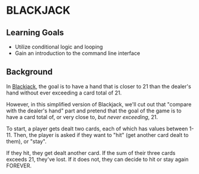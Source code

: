 # BLACKJACK

## Learning Goals

- Utilize conditional logic and looping
- Gain an introduction to the command line interface

## Background

In [Blackjack](http://en.wikipedia.org/wiki/Blackjack), the goal is to have a
hand that is closer to 21 than the dealer's hand without ever exceeding a card
total of 21.

However, in this simplified version of Blackjack, we'll cut out that "compare
with the dealer's hand" part and pretend that the goal of the game is to have a
card total of, or very close to, _but never exceeding_, 21.

To start, a player gets dealt two cards, each of which has values between 1-11.
Then, the player is asked if they want to "hit" (get another card dealt to
them), or "stay".

If they hit, they get dealt another card. If the sum of their three cards
exceeds 21, they've lost. If it does not, they can decide to hit or stay again
FOREVER.